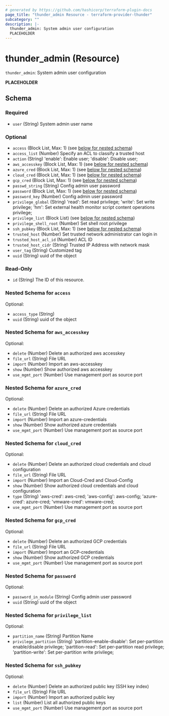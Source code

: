 ```yaml
---
# generated by https://github.com/hashicorp/terraform-plugin-docs
page_title: "thunder_admin Resource - terraform-provider-thunder"
subcategory: ""
description: |-
  thunder_admin: System admin user configuration
  PLACEHOLDER
---
```


# thunder_admin (Resource)

`thunder_admin`: System admin user configuration

__PLACEHOLDER__



<!-- schema generated by tfplugindocs -->
## Schema

### Required

- `user` (String) System admin user name

### Optional

- `access` (Block List, Max: 1) (see [below for nested schema](#nestedblock--access))
- `access_list` (Number) Specify an ACL to classify a trusted host
- `action` (String) 'enable': Enable user; 'disable': Disable user;
- `aws_accesskey` (Block List, Max: 1) (see [below for nested schema](#nestedblock--aws_accesskey))
- `azure_cred` (Block List, Max: 1) (see [below for nested schema](#nestedblock--azure_cred))
- `cloud_cred` (Block List, Max: 1) (see [below for nested schema](#nestedblock--cloud_cred))
- `gcp_cred` (Block List, Max: 1) (see [below for nested schema](#nestedblock--gcp_cred))
- `passwd_string` (String) Config admin user password
- `password` (Block List, Max: 1) (see [below for nested schema](#nestedblock--password))
- `password_key` (Number) Config admin user password
- `privilege_global` (String) 'read': Set read privilege; 'write': Set write privilege; 'hm': Set external health monitor script content operations privilege;
- `privilege_list` (Block List) (see [below for nested schema](#nestedblock--privilege_list))
- `privilege_shell_root` (Number) Set shell root privilege
- `ssh_pubkey` (Block List, Max: 1) (see [below for nested schema](#nestedblock--ssh_pubkey))
- `trusted_host` (Number) Set trusted network administrator can login in
- `trusted_host_acl_id` (Number) ACL ID
- `trusted_host_cidr` (String) Trusted IP Address with network mask
- `user_tag` (String) Customized tag
- `uuid` (String) uuid of the object

### Read-Only

- `id` (String) The ID of this resource.

<a id="nestedblock--access"></a>
### Nested Schema for `access`

Optional:

- `access_type` (String)
- `uuid` (String) uuid of the object


<a id="nestedblock--aws_accesskey"></a>
### Nested Schema for `aws_accesskey`

Optional:

- `delete` (Number) Delete an authorized aws accesskey
- `file_url` (String) File URL
- `import` (Number) Import an aws-accesskey
- `show` (Number) Show authorized aws accesskey
- `use_mgmt_port` (Number) Use management port as source port


<a id="nestedblock--azure_cred"></a>
### Nested Schema for `azure_cred`

Optional:

- `delete` (Number) Delete an authorized Azure credentials
- `file_url` (String) File URL
- `import` (Number) Import an azure-credentials
- `show` (Number) Show authorized azure credentials
- `use_mgmt_port` (Number) Use management port as source port


<a id="nestedblock--cloud_cred"></a>
### Nested Schema for `cloud_cred`

Optional:

- `delete` (Number) Delete an authorized cloud credentials and cloud configuration
- `file_url` (String) File URL
- `import` (Number) Import an Cloud-Cred and Cloud-Config
- `show` (Number) Show authorized cloud credentials and cloud configuration
- `type` (String) 'aws-cred': aws-cred; 'aws-config': aws-config; 'azure-cred': azure-cred; 'vmware-cred': vmware-cred;
- `use_mgmt_port` (Number) Use management port as source port


<a id="nestedblock--gcp_cred"></a>
### Nested Schema for `gcp_cred`

Optional:

- `delete` (Number) Delete an authorized GCP credentials
- `file_url` (String) File URL
- `import` (Number) Import an GCP-credentials
- `show` (Number) Show authorized GCP credentials
- `use_mgmt_port` (Number) Use management port as source port


<a id="nestedblock--password"></a>
### Nested Schema for `password`

Optional:

- `password_in_module` (String) Config admin user password
- `uuid` (String) uuid of the object


<a id="nestedblock--privilege_list"></a>
### Nested Schema for `privilege_list`

Optional:

- `partition_name` (String) Partition Name
- `privilege_partition` (String) 'partition-enable-disable': Set per-partition enable/disable privilege; 'partition-read': Set per-partition read privilege; 'partition-write': Set per-partition write privilege;


<a id="nestedblock--ssh_pubkey"></a>
### Nested Schema for `ssh_pubkey`

Optional:

- `delete` (Number) Delete an authorized public key (SSH key index)
- `file_url` (String) File URL
- `import` (Number) Import an authorized public key
- `list` (Number) List all authorized public keys
- `use_mgmt_port` (Number) Use management port as source port


